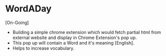 # WordADay

[On-Going]

- Building a simple chrome extension which would fetch partial html from external website and display in Chrome Extension's pop up.
- This pop up will contain a Word and it's meaning [English]. 
- Helps to increase vocabulary.
